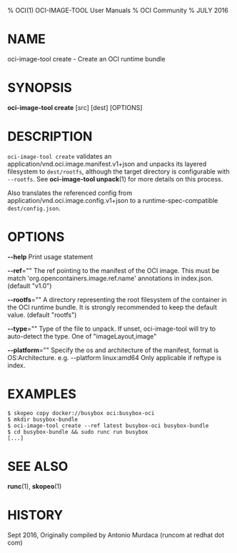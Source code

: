 % OCI(1) OCI-IMAGE-TOOL User Manuals
% OCI Community
% JULY 2016
# NAME
oci-image-tool create \- Create an OCI runtime bundle

# SYNOPSIS
**oci-image-tool create** [src] [dest] [OPTIONS]

# DESCRIPTION
`oci-image-tool create` validates an application/vnd.oci.image.manifest.v1+json and unpacks its layered filesystem to `dest/rootfs`, although the target directory is configurable with `--rootfs`. See **oci-image-tool unpack**(1) for more details on this process.

Also translates the referenced config from application/vnd.oci.image.config.v1+json to a
runtime-spec-compatible `dest/config.json`.

# OPTIONS
**--help**
  Print usage statement

**--ref**=""
  The ref pointing to the manifest of the OCI image. This must be match 'org.opencontainers.image.ref.name' annotations in index.json. (default "v1.0")

**--rootfs**=""
  A directory representing the root filesystem of the container in the OCI runtime bundle. It is strongly recommended to keep the default value. (default "rootfs")

**--type**=""
  Type of the file to unpack. If unset, oci-image-tool will try to auto-detect the type. One of "imageLayout,image"

**--platform**=""
  Specify the os and architecture of the manifest, format is OS:Architecture.
  e.g. --platform linux:amd64
  Only applicable if reftype is index.

# EXAMPLES
```
$ skopeo copy docker://busybox oci:busybox-oci
$ mkdir busybox-bundle
$ oci-image-tool create --ref latest busybox-oci busybox-bundle
$ cd busybox-bundle && sudo runc run busybox
[...]
```

# SEE ALSO
**runc**(1), **skopeo**(1)

# HISTORY
Sept 2016, Originally compiled by Antonio Murdaca (runcom at redhat dot com)
